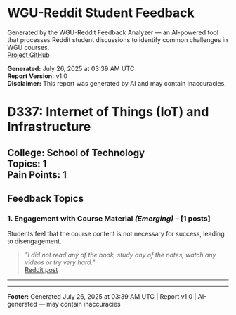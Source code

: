 # WGU-Reddit Student Feedback

Generated by the WGU-Reddit Feedback Analyzer — an AI-powered tool that processes Reddit student discussions to identify common challenges in WGU courses.  
[Project GitHub](https://wgudataninja.github.io/wgu-reddit-monitoring-pipeline/)

**Generated:** July 26, 2025 at 03:39 AM UTC  
**Report Version:** v1.0  
**Disclaimer:** This report was generated by AI and may contain inaccuracies.  
# D337: Internet of Things (IoT) and Infrastructure
**College:** School of Technology  
**Topics:** 1  
**Pain Points:** 1  
---
## Feedback Topics
### 1. Engagement with Course Material _(Emerging)_ – [1 posts]
Students feel that the course content is not necessary for success, leading to disengagement.  
> _"I did not read any of the book, study any of the notes, watch any videos or try very hard."_  
> [Reddit post](https://reddit.com/comments/1blh3rd)  
---
---
**Footer:** Generated July 26, 2025 at 03:39 AM UTC | Report v1.0 | AI-generated — may contain inaccuracies  
